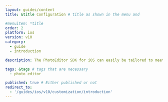 ```yaml
---
layout: guides/content
title: &title Configuration # title as shown in the menu and

#menuitem: *title
order: 2
platform: ios
version: v10
category:
  - guide
  - introduction

description: The PhotoEditor SDK for iOS can easily be tailored to meet your business needs. Learn how to swiftly create the editor your use-case requires.

tags: &tags # tags that are necessary
  - photo editor

published: true # Either published or not
redirect_to:
  - '/guides/ios/v10/customization/introduction'
---
```


